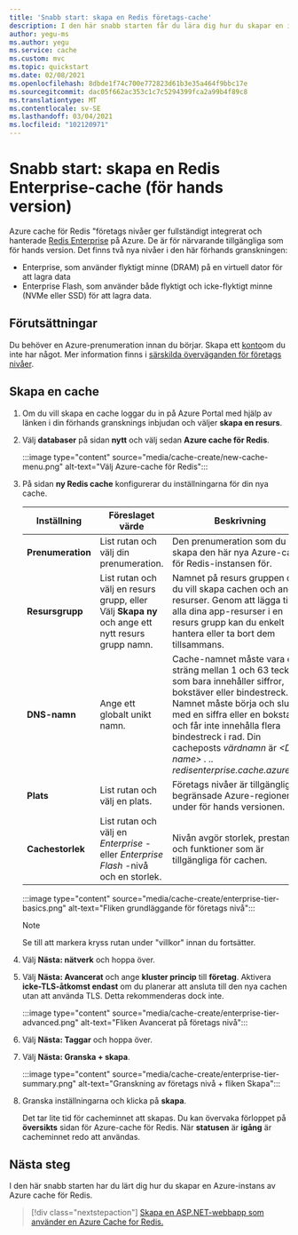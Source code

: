 ```yaml
---
title: 'Snabb start: skapa en Redis företags-cache'
description: I den här snabb starten får du lära dig hur du skapar en instans av Azure cache för Redis på företags nivåer
author: yegu-ms
ms.author: yegu
ms.service: cache
ms.custom: mvc
ms.topic: quickstart
ms.date: 02/08/2021
ms.openlocfilehash: 8dbde1f74c700e772823d61b3e35a464f9bbc17e
ms.sourcegitcommit: dac05f662ac353c1c7c5294399fca2a99b4f89c8
ms.translationtype: MT
ms.contentlocale: sv-SE
ms.lasthandoff: 03/04/2021
ms.locfileid: "102120971"
---
```

# <a name="quickstart-create-a-redis-enterprise-cache-preview"></a>Snabb start: skapa en Redis Enterprise-cache (för hands version)

Azure cache för Redis "företags nivåer ger fullständigt integrerat och hanterade [Redis Enterprise](https://redislabs.com/redis-enterprise/) på Azure. De är för närvarande tillgängliga som för hands version. Det finns två nya nivåer i den här förhands granskningen:
* Enterprise, som använder flyktigt minne (DRAM) på en virtuell dator för att lagra data
* Enterprise Flash, som använder både flyktigt och icke-flyktigt minne (NVMe eller SSD) för att lagra data.

## <a name="prerequisites"></a>Förutsättningar

Du behöver en Azure-prenumeration innan du börjar. Skapa ett [konto](https://azure.microsoft.com/)om du inte har något. Mer information finns i [särskilda överväganden för företags nivåer](cache-overview.md#special-considerations-for-enterprise-tiers).

## <a name="create-a-cache"></a>Skapa en cache
1. Om du vill skapa en cache loggar du in på Azure Portal med hjälp av länken i din förhands gransknings inbjudan och väljer **skapa en resurs**.

1. Välj **databaser** på sidan **nytt** och välj sedan **Azure cache för Redis**.
   
   :::image type="content" source="media/cache-create/new-cache-menu.png" alt-text="Välj Azure-cache för Redis":::
   
1. På sidan **ny Redis cache** konfigurerar du inställningarna för din nya cache.
   
   | Inställning      | Föreslaget värde  | Beskrivning |
   | ------------ |  ------- | -------------------------------------------------- |
   | **Prenumeration** | List rutan och välj din prenumeration. | Den prenumeration som du vill skapa den här nya Azure-cache för Redis-instansen för. | 
   | **Resursgrupp** | List rutan och välj en resurs grupp, eller Välj **Skapa ny** och ange ett nytt resurs grupp namn. | Namnet på resurs gruppen där du vill skapa cachen och andra resurser. Genom att lägga till alla dina app-resurser i en resurs grupp kan du enkelt hantera eller ta bort dem tillsammans. | 
   | **DNS-namn** | Ange ett globalt unikt namn. | Cache-namnet måste vara en sträng mellan 1 och 63 tecken som bara innehåller siffror, bokstäver eller bindestreck. Namnet måste börja och sluta med en siffra eller en bokstav och får inte innehålla flera bindestreck i rad. Din cacheposts *värdnamn* är *\<DNS name> . <Azure region> .. redisenterprise.cache.azure.net*. | 
   | **Plats** | List rutan och välj en plats. | Företags nivåer är tillgängliga i begränsade Azure-regioner under för hands versionen. |
   | **Cachestorlek** | List rutan och välj en *Enterprise* -eller *Enterprise Flash* -nivå och en storlek. |  Nivån avgör storlek, prestanda och funktioner som är tillgängliga för cachen. |
   
   :::image type="content" source="media/cache-create/enterprise-tier-basics.png" alt-text="Fliken grundläggande för företags nivå":::

   > [!NOTE] 
   > Se till att markera kryss rutan under "villkor" innan du fortsätter.
   >

1. Välj **Nästa: nätverk** och hoppa över.

1. Välj **Nästa: Avancerat** och ange **kluster princip** till **företag**. Aktivera **icke-TLS-åtkomst endast** om du planerar att ansluta till den nya cachen utan att använda TLS. Detta rekommenderas dock inte.

   :::image type="content" source="media/cache-create/enterprise-tier-advanced.png" alt-text="Fliken Avancerat på företags nivå":::

1. Välj **Nästa: Taggar** och hoppa över.

1. Välj **Nästa: Granska + skapa**.

   :::image type="content" source="media/cache-create/enterprise-tier-summary.png" alt-text="Granskning av företags nivå + fliken Skapa":::

1. Granska inställningarna och klicka på **skapa**.
   
   Det tar lite tid för cacheminnet att skapas. Du kan övervaka förloppet på **översikts** sidan för Azure-cache för Redis. När **statusen** är **igång** är cacheminnet redo att användas.

## <a name="next-steps"></a>Nästa steg

I den här snabb starten har du lärt dig hur du skapar en Azure-instans av Azure cache för Redis.

> [!div class="nextstepaction"]
> [Skapa en ASP.NET-webbapp som använder en Azure Cache for Redis.](./cache-web-app-howto.md)

